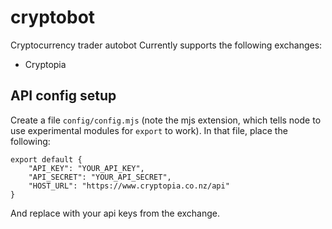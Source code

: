 # cryptobot
Cryptocurrency trader autobot
Currently supports the following exchanges:
- Cryptopia

## API config setup
Create a file `config/config.mjs` (note the mjs extension, which tells node to use experimental modules for `export` to work).
In that file, place the following:
```
export default {
	"API_KEY": "YOUR_API_KEY",
	"API_SECRET": "YOUR_API_SECRET",
	"HOST_URL": "https://www.cryptopia.co.nz/api"
}
```
And replace with your api keys from the exchange.
